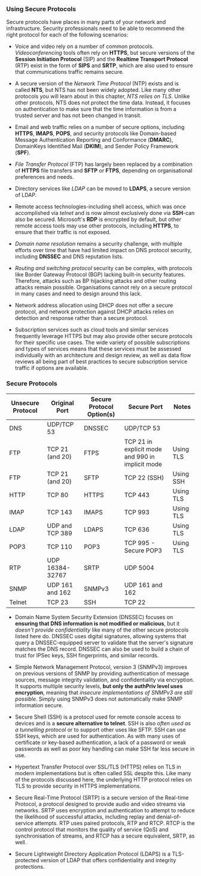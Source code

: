 
### Using Secure Protocols

Secure protocols have places in many parts of your network and infrastructure. Security professionals need to be able to recommend the right protocol for each of the following scenarios:

- Voice and video rely on a number of common protocols. *Videoconferencing* tools often rely on **HTTPS**, but secure versions of the **Session Initiation Protocol** (SIP) and the **Realtime Transport Protocol** (RTP) exist in the form of **SIPS** and **SRTP**, which are also used to ensure that communications traffic remains secure.
  
- A secure version of the *Network Time Protocol* (NTP) exists and is called **NTS**, but NTS has not been widely adopted. Like many other protocols you will learn about in this chapter, *NTS relies on TLS*. Unlike other protocols, NTS does not protect the time data. Instead, it focuses on authentication to make sure that the time information is from a trusted server and has not been changed in transit.
  
- Email and web traffic relies on a number of secure options, including **HTTPS**, **IMAPS**, **POPS**, and security protocols like Domain-based Message Authentication Reporting and Conformance (**DMARC**), DomainKeys Identified Mail (**DKIM**), and Sender Policy Framework (**SPF**).
  
- *File Transfer Protocol* (FTP) has largely been replaced by a combination of **HTTPS** file transfers and **SFTP** or **FTPS**, depending on organisational preferences and needs.
  
- Directory services like *LDAP* can be moved to **LDAPS**, a secure version of LDAP.
  
- Remote access technologies-including shell access, which was once accomplished via *telnet* and is now almost exclusively done via **SSH**-can also be secured. Microsoft's **RDP** is encrypted by default, but other remote access tools may use other protocols, including **HTTPS**, to ensure that their traffic is not exposed.
  
- *Domain name resolution* remains a security challenge, with multiple efforts over time that have had limited impact on DNS protocol security, including **DNSSEC** and DNS reputation lists.
  
- *Routing and switching protocol* security can be complex, with protocols like Border Gateway Protocol (BGP) lacking built-in security features. Therefore, attacks such as BP hijacking attacks and other routing attacks remain possible. Organisations cannot rely on a secure protocol in many cases and need to design around this lack.
  
- Network address allocation using DHCP does not offer a secure protocol, and network protection against DHCP attacks relies on detection and response rather than a secure protocol.
- Subscription services such as cloud tools and similar services frequently leverage HTTPS but may also provide other secure protocols for their specific use cases. The wide variety of possible subscriptions and types of services means that these services must be assessed individually with an architecture and design review, as well as data flow reviews all being part of best practices to secure subscription service traffic if options are available.

### Secure Protocols

| Unsecure Protocol | Original Port   | Secure Protocol Option(s) | Secure Port                                      | Notes     |
| ----------------- | --------------- | ------------------------- | ------------------------------------------------ | --------- |
| DNS               | UDP/TCP 53      | DNSSEC                    | UDP/TCP 53                                       |           |
| FTP               | TCP 21 (and 20) | FTPS                      | TCP 21 in explicit mode and 990 in implicit mode | Using TLS |
| FTP               | TCP 21 (and 20) | SFTP                      | TCP 22 (SSH)                                     | Using SSH |
| HTTP              | TCP 80          | HTTPS                     | TCP 443                                          | Using TLS |
| IMAP              | TCP 143         | IMAPS                     | TCP 993                                          | Using TLS |
| LDAP              | UDP and TCP 389 | LDAPS                     | TCP 636                                          | Using TLS |
| POP3              | TCP 110         | POP3                      | TCP 995 - Secure POP3                            | Using TLS |
| RTP               | UDP 16384-32767 | SRTP                      | UDP 5004                                         |           |
| SNMP              | UDP 161 and 162 | SNMPv3                    | UDP 161 and 162                                  |           |
| Telnet            | TCP 23          | SSH                       | TCP 22                                           |           |

- Domain Name System Security Extension (DNSSEC) focuses on **ensuring that DNS information is not modified or malicious**, but it *doesn't provide confidentiality* like many of the other secure protocols listed here do. DNSSEC uses digital signatures, allowing systems that query a DNSSEC-equipped server to validate that the server's signature matches the DNS record. DNSSEC can also be used to build a chain of trust for IPSec keys, SSH fingerprints, and similar records.
  
- Simple Network Management Protocol, version 3 (SNMPv3) improves on previous versions of SNMP by providing authentication of message sources, message integrity validation, and confidentiality via encryption. It supports multiple security levels, **but only the authPriv level uses encryption**, meaning that *insecure implementations of SNMPv3 are still possible*. Simply using SNMPv3 does not automatically make SNMP information secure.
  
- Secure Shell (SSH) is a protocol used for remote console access to devices and is a **secure alternative to telnet**. SSH is also *often used as a tunnelling protocol* or to support other uses like SFTP. SSH can use SSH keys, which are used for authentication. As with many uses of certificate or key-based authentication, a lack of a password or weak passwords as well as poor key handling can make SSH far less secure in use.
  
- Hypertext Transfer Protocol over SSL/TLS (HTTPS) relies on TLS in modern implementations but is often called SSL despite this. Like many of the protocols discussed here, the underlying HTTP protocol relies on TLS to provide security in HTTPS implementations.
  
- Secure Real-Time Protocol (SRTP) is a secure version of the Real-time Protocol, a protocol designed to provide audio and video streams via networks. SRTP uses encryption and authentication to attempt to reduce the likelihood of successful attacks, including replay and denial-of-service attempts. RTP uses paired protocols, RTP and RTCP. RTCP is the control protocol that monitors the quality of service (QoS) and synchronisation of streams, and RTCP has a secure equivalent, SRTP, as well.
  
- Secure Lightweight Directory Application Protocol (LDAPS) is a TLS-protected version of LDAP that offers confidentiality and integrity protections.
